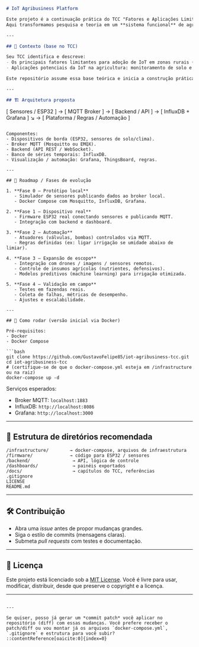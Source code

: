 ```markdown
# IoT Agribusiness Platform

Este projeto é a continuação prática do TCC "Fatores e Aplicações Limitantes da IoT na Agricultura".  
Aqui transformamos pesquisa e teoria em um **sistema funcional** de agricultura digital.

---

## 🎯 Contexto (base no TCC)

Seu TCC identifica e descreve:  
- Os principais fatores limitantes para adoção de IoT em zonas rurais (conectividade, custos, capacitação).  
- Aplicações potenciais da IoT na agricultura: monitoramento de solo e ambiente, automação de irrigação, controle de insumos, integração de dados para tomada de decisão.  

Este repositório assume essa base teórica e inicia a construção prática do sistema.

---

## 🏗 Arquitetura proposta

```

[ Sensores / ESP32 ] → [ MQTT Broker ] → [ Backend / API ] → [ InfluxDB + Grafana ]
↘
→ [ Plataforma / Regras / Automação ]

````

Componentes:
- Dispositivos de borda (ESP32, sensores de solo/clima).  
- Broker MQTT (Mosquitto ou EMQX).  
- Backend (API REST / WebSocket).  
- Banco de séries temporais: InfluxDB.  
- Visualização / automação: Grafana, ThingsBoard, regras.

---

## 🚀 Roadmap / Fases de evolução

1. **Fase 0 – Protótipo local**  
   - Simulador de sensores publicando dados ao broker local.  
   - Docker Compose com Mosquitto, InfluxDB, Grafana.

2. **Fase 1 – Dispositivo real**  
   - Firmware ESP32 real conectando sensores e publicando MQTT.  
   - Integração com backend e dashboard.

3. **Fase 2 – Automação**  
   - Atuadores (válvulas, bombas) controlados via MQTT.  
   - Regras definidas (ex: ligar irrigação se umidade abaixo de limiar).

4. **Fase 3 – Expansão de escopo**  
   - Integração com drones / imagens / sensores remotos.  
   - Controle de insumos agrícolas (nutrientes, defensivos).  
   - Modelos preditivos (machine learning) para irrigação otimizada.

5. **Fase 4 – Validação em campo**  
   - Testes em fazendas reais.  
   - Coleta de falhas, métricas de desempenho.  
   - Ajustes e escalabilidade.

---

## 🧰 Como rodar (versão inicial via Docker)

Pré-requisitos:
- Docker  
- Docker Compose

```bash
git clone https://github.com/GustavoFelipe85/iot-agribusiness-tcc.git
cd iot-agribusiness-tcc
# (certifique-se de que o docker-compose.yml esteja em /infrastructure ou na raiz)
docker-compose up -d
````

Serviços esperados:

* Broker MQTT: `localhost:1883`
* InfluxDB: `http://localhost:8086`
* Grafana: `http://localhost:3000`

---

## 📂 Estrutura de diretórios recomendada

```
/infrastructure/        → docker-compose, arquivos de infraestrutura  
/firmware/              → código para ESP32 / sensores  
/backend/                → API, lógica de controle  
/dashboards/             → painéis exportados  
/docs/                   → capítulos do TCC, referências  
.gitignore
LICENSE
README.md
```

---

## 🛠️ Contribuição

* Abra uma *issue* antes de propor mudanças grandes.
* Siga o estilo de commits (mensagens claras).
* Submeta *pull requests* com testes e documentação.

---

## 📜 Licença

Este projeto está licenciado sob a [MIT License](./LICENSE).
Você é livre para usar, modificar, distribuir, desde que preserve o copyright e a licença.

---

```

---

Se quiser, posso já gerar um *commit patch* você aplicar no repositório (diff) com essas mudanças. Você prefere receber o patch/diff ou vou montar já os arquivos `docker-compose.yml`, `.gitignore` e estrutura para você subir?
::contentReference[oaicite:0]{index=0}
```

